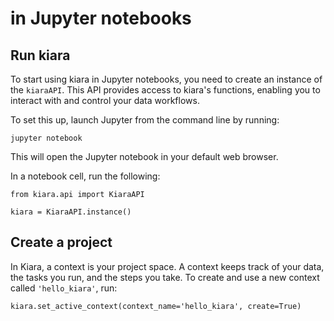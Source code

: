 # in Jupyter notebooks

## Run kiara

To start using kiara in Jupyter notebooks, you need to create an instance of the `kiaraAPI`. This API provides access to kiara's functions, enabling you to interact with and control your data workflows.

To set this up, launch Jupyter from the command line by running:

```
jupyter notebook
```

This will open the Jupyter notebook in your default web browser.&#x20;

In a notebook cell, run the following:

```
from kiara.api import KiaraAPI

kiara = KiaraAPI.instance()
```

## Create a project

In Kiara, a context is your project space. A context keeps track of your data, the tasks you run, and the steps you take. To create and use a new context called `'hello_kiara'`, run:

```
kiara.set_active_context(context_name='hello_kiara', create=True)
```

